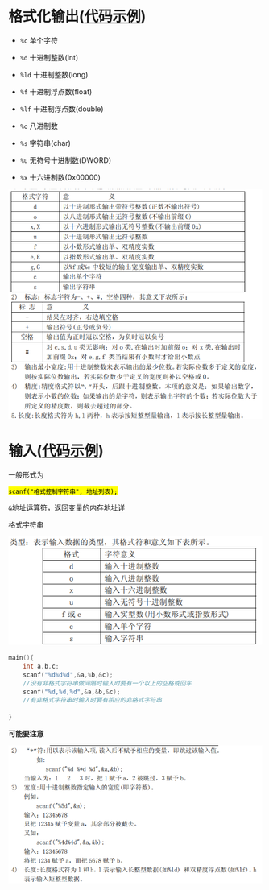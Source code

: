 # 格式化输出([代码示例](../print.c))

- `%c` 单个字符

- `%d` 十进制整数(int)

- `%ld` 十进制整数(long)

- `%f` 十进制浮点数(float)

- `%lf` 十进制浮点数(double)

- `%o` 八进制数

- `%s` 字符串(char)

- `%u` 无符号十进制数(DWORD)

- `%x` 十六进制数(0x00000)

![img](pictures\geshi.png)

# 输入([代码示例](../scanf.c))

一般形式为

<mark>`scanf("格式控制字符串", 地址列表);`</mark>

`&`地址运算符，返回变量的内存地址[详](../example-&.c)

格式字符串

![img](pictures\scanf.png)

```c
main(){
    int a,b,c;
    scanf("%d%d%d",&a,%b,&c);
    //没有非格式字符串做间隔时输入时要有一个以上的空格或回车
    scanf("%d,%d,%d",&a,&b,&c);
    //有非格式字符串时输入时要有相应的非格式字符串
    
}
```

**可能要注意**

![img](pictures\attition1.png)









